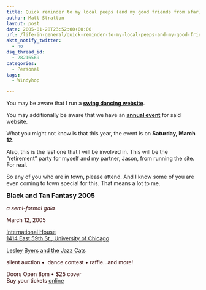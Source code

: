 ```yaml
---
title: Quick reminder to my local peeps (and my good friends from afar)
author: Matt Stratton
layout: post
date: 2005-01-28T23:52:00+00:00
url: /life-in-general/quick-reminder-to-my-local-peeps-and-my-good-friends-from-afar
aktt_notify_twitter:
  - no
dsq_thread_id:
  - 28216569
categories:
  - Personal
tags:
  - Windyhop

---
```

You may be aware that I run a [**swing dancing website**][1].

You may additionally be aware that we have an [**annual event**][2] for said website.

What you might not know is that this year, the event is on **Saturday, March 12**.

Also, this is the last one that I will be involved in. This will be the &#8220;retirement&#8221; party for myself and my partner, Jason, from running the site. For real.

So any of you who are in town, please attend. And I know some of you are even coming to town special for this. That means a lot to me.

**<big>Black and Tan Fantasy 2005</big>**

<font color="#f5fbc1"><font color="#310000"><i>a semi-formal gala</i></p> 

<p>
  March 12, 2005
</p>

<p>
  <a href="http://ihouse.uchicago.edu/">International House</a><br /> <a href="http://maps.yahoo.com/py/maps.py?Pyt=Tmap&addr=1414%20East%2059th%20St.&csz=60637&Get+Map=Get+Map"> 1414 East 59th St., University of Chicago</a>
</p>

<p>
  <a href="http://lesleybyers.com/">Lesley Byers and the Jazz Cats</a>
</p>

<p>
  silent auction •&nbsp;&nbsp;dance contest&nbsp;•&nbsp;raffle&#8230;and more!
</p>

<p>
  Doors Open 8pm • $25 cover<br /> Buy your tickets <a href="https://www.paypal.com/xclick/business=buy%40windyhop.org&item_name=Black+And+Tan&amount=25.00&no_shipping=1&undefined_quantity=1&&no_note=1" target="_new">online</a> </font></font>
</p>

 [1]: http://windyhop.org
 [2]: http://windyhop.org/batf/